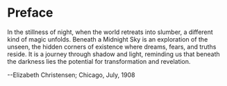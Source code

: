 Preface
=======

In the stillness of night, when the world retreats into slumber, a different
kind of magic unfolds. Beneath a Midnight Sky is an exploration of the unseen,
the hidden corners of existence where dreams, fears, and truths reside. It is a
journey through shadow and light, reminding us that beneath the darkness lies
the potential for transformation and revelation.

--Elizabeth Christensen; Chicago, July, 1908
